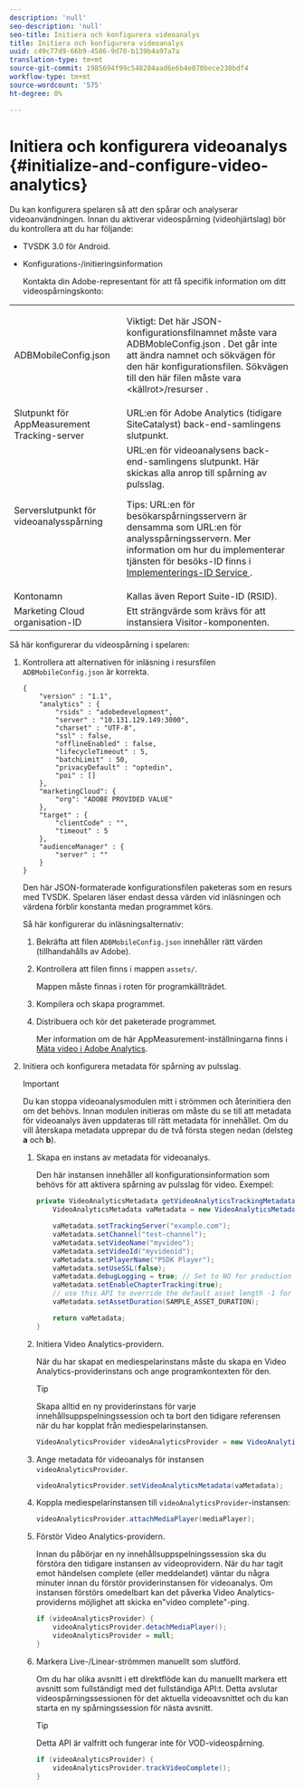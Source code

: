 ```yaml
---
description: 'null'
seo-description: 'null'
seo-title: Initiera och konfigurera videoanalys
title: Initiera och konfigurera videoanalys
uuid: c49c77d9-66b9-4586-9d70-b139b4a97a7a
translation-type: tm+mt
source-git-commit: 1985694f99c548284aad6e6b4e070bece230bdf4
workflow-type: tm+mt
source-wordcount: '575'
ht-degree: 0%

---
```



# Initiera och konfigurera videoanalys {#initialize-and-configure-video-analytics}

Du kan konfigurera spelaren så att den spårar och analyserar videoanvändningen.
Innan du aktiverar videospårning (videohjärtslag) bör du kontrollera att du har följande:

* TVSDK 3.0 för Android.
* Konfigurations-/initieringsinformation

   Kontakta din Adobe-representant för att få specifik information om ditt videospårningskonto:

<table id="table_3565328ABBEE4605A92EAE1ADE5D6F84"> 
 <tbody> 
  <tr> 
   <td colname="col1"> <span class="filepath"> ADBMobileConfig.json  </span> </td> 
   <td colname="col2"> <p>Viktigt:  Det här JSON-konfigurationsfilnamnet måste vara <span class="filepath"> ADBMobleConfig.json </span>. Det går inte att ändra namnet och sökvägen för den här konfigurationsfilen. Sökvägen till den här filen måste vara <span class="filepath"> &lt;källrot&gt;/resurser </span>. </p> </td> 
  </tr> 
  <tr> 
   <td colname="col1"> Slutpunkt för AppMeasurement Tracking-server </td> 
   <td colname="col2"> URL:en för Adobe Analytics (tidigare SiteCatalyst) back-end-samlingens slutpunkt. </td> 
  </tr> 
  <tr> 
   <td colname="col1"> Serverslutpunkt för videoanalysspårning </td> 
   <td colname="col2"> URL:en för videoanalysens back-end-samlingens slutpunkt. Här skickas alla anrop till spårning av pulsslag. <p>Tips:  URL:en för besökarspårningsservern är densamma som URL:en för analysspårningsservern. Mer information om hur du implementerar tjänsten för besöks-ID finns i <a href="https://marketing.adobe.com/resources/help/en_US/mcvid/mcvid-setup-target.html" format="html" scope="external"> Implementerings-ID Service </a>. </p> </td> 
  </tr> 
  <tr> 
   <td colname="col1"> Kontonamn </td> 
   <td colname="col2"> Kallas även Report Suite-ID (RSID). </td> 
  </tr> 
  <tr> 
   <td colname="col1"> Marketing Cloud organisation-ID </td> 
   <td colname="col2"> Ett strängvärde som krävs för att instansiera Visitor-komponenten. </td> 
  </tr> 
 </tbody> 
</table>

Så här konfigurerar du videospårning i spelaren:

1. Kontrollera att alternativen för inläsning i resursfilen `ADBMobileConfig.json` är korrekta.

   ```
   { 
       "version" : "1.1", 
       "analytics" : { 
           "rsids" : "adobedevelopment", 
           "server" : "10.131.129.149:3000", 
           "charset" : "UTF-8", 
           "ssl" : false, 
           "offlineEnabled" : false, 
           "lifecycleTimeout" : 5, 
           "batchLimit" : 50, 
           "privacyDefault" : "optedin", 
           "poi" : [] 
       }, 
       "marketingCloud": { 
           "org": "ADOBE PROVIDED VALUE"  
       }, 
       "target" : { 
           "clientCode" : "", 
           "timeout" : 5 
       }, 
       "audienceManager" : { 
           "server" : "" 
       } 
   }
   ```

   Den här JSON-formaterade konfigurationsfilen paketeras som en resurs med TVSDK. Spelaren läser endast dessa värden vid inläsningen och värdena förblir konstanta medan programmet körs.

   Så här konfigurerar du inläsningsalternativ:


   1. Bekräfta att filen `ADBMobileConfig.json` innehåller rätt värden (tillhandahålls av Adobe).
   1. Kontrollera att filen finns i mappen `assets/`.

      Mappen måste finnas i roten för programkällträdet.

   1. Kompilera och skapa programmet.
   1. Distribuera och kör det paketerade programmet.

      Mer information om de här AppMeasurement-inställningarna finns i [Mäta video i Adobe Analytics](https://marketing.adobe.com/resources/help/en_US/sc/appmeasurement/video/).

1. Initiera och konfigurera metadata för spårning av pulsslag.

   >[!IMPORTANT]
   >
   >Du kan stoppa videoanalysmodulen mitt i strömmen och återinitiera den om det behövs. Innan modulen initieras om måste du se till att metadata för videoanalys även uppdateras till rätt metadata för innehållet. Om du vill återskapa metadata upprepar du de två första stegen nedan (delsteg **a** och **b**).

   1. Skapa en instans av metadata för videoanalys.

      Den här instansen innehåller all konfigurationsinformation som behövs för att aktivera spårning av pulsslag för video. Exempel:

      ```java
      private VideoAnalyticsMetadata getVideoAnalyticsTrackingMetadata() { 
          VideoAnalyticsMetadata vaMetadata = new VideoAnalyticsMetadata(); 
      
          vaMetadata.setTrackingServer("example.com"); 
          vaMetadata.setChannel("test-channel"); 
          vaMetadata.setVideoName("myvideo"); 
          vaMetadata.setVideoId("myvideoid"); 
          vaMetadata.setPlayerName("PSDK Player"); 
          vaMetadata.setUseSSL(false); 
          vaMetadata.debugLogging = true; // Set to NO for production deployment. 
          vaMetadata.setEnableChapterTracking(true); 
          // use this API to override the default asset length -1 for live streams 
          vaMetadata.setAssetDuration(SAMPLE_ASSET_DURATION); 
      
          return vaMetadata; 
      }
      ```

   1. Initiera Video Analytics-providern.

      När du har skapat en mediespelarinstans måste du skapa en Video Analytics-providerinstans och ange programkontexten för den.

      >[!TIP]
      >
      >Skapa alltid en ny providerinstans för varje innehållsuppspelningssession och ta bort den tidigare referensen när du har kopplat från mediespelarinstansen.

      ```java
      VideoAnalyticsProvider videoAnalyticsProvider = new VideoAnalyticsProvider(appContext); 
      ```

   1. Ange metadata för videoanalys för instansen `videoAnalyticsProvider`.

      ```java
      videoAnalyticsProvider.setVideoAnalyticsMetadata(vaMetadata);
      ```

   1. Koppla mediespelarinstansen till `videoAnalyticsProvider`-instansen:

      ```java
      videoAnalyticsProvider.attachMediaPlayer(mediaPlayer); 
      ```

   1. Förstör Video Analytics-providern.

      Innan du påbörjar en ny innehållsuppspelningssession ska du förstöra den tidigare instansen av videoprovidern. När du har tagit emot händelsen complete (eller meddelandet) väntar du några minuter innan du förstör providerinstansen för videoanalys. Om instansen förstörs omedelbart kan det påverka Video Analytics-providerns möjlighet att skicka en&quot;video complete&quot;-ping.

      ```java
      if (videoAnalyticsProvider) { 
          videoAnalyticsProvider.detachMediaPlayer(); 
          videoAnalyticsProvider = null; 
      }
      ```

   1. Markera Live-/Linear-strömmen manuellt som slutförd.

      Om du har olika avsnitt i ett direktflöde kan du manuellt markera ett avsnitt som fullständigt med det fullständiga API:t. Detta avslutar videospårningssessionen för det aktuella videoavsnittet och du kan starta en ny spårningssession för nästa avsnitt.

      >[!TIP]
      >
      >Detta API är valfritt och fungerar inte för VOD-videospårning.

      ```java
      if (videoAnalyticsProvider) { 
          videoAnalyticsProvider.trackVideoComplete();    
      }
      ```

